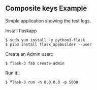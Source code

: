 Composite keys Example
----------------------

Simple application showing the test logs.

Install flaskapp

    $ sudo yum install -y python3-flask
    $ pip3 install flask_appbuilder --user

Create an Admin user::

    $ flask-3 fab create-admin

Run it::

    $ flask-3 run -h 0.0.0.0 -p 5000

